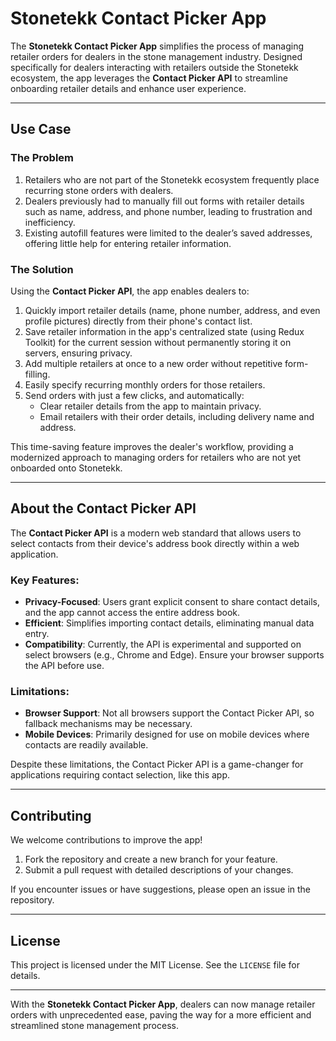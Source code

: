 # Stonetekk Contact Picker App

The **Stonetekk Contact Picker App** simplifies the process of managing retailer orders for dealers in the stone management industry. Designed specifically for dealers interacting with retailers outside the Stonetekk ecosystem, the app leverages the **Contact Picker API** to streamline onboarding retailer details and enhance user experience.

---

## Use Case

### The Problem
1. Retailers who are not part of the Stonetekk ecosystem frequently place recurring stone orders with dealers.
2. Dealers previously had to manually fill out forms with retailer details such as name, address, and phone number, leading to frustration and inefficiency.
3. Existing autofill features were limited to the dealer’s saved addresses, offering little help for entering retailer information.

### The Solution
Using the **Contact Picker API**, the app enables dealers to:
1. Quickly import retailer details (name, phone number, address, and even profile pictures) directly from their phone's contact list.
2. Save retailer information in the app's centralized state (using Redux Toolkit) for the current session without permanently storing it on servers, ensuring privacy.
3. Add multiple retailers at once to a new order without repetitive form-filling.
4. Easily specify recurring monthly orders for those retailers.
5. Send orders with just a few clicks, and automatically:
   - Clear retailer details from the app to maintain privacy.
   - Email retailers with their order details, including delivery name and address.

This time-saving feature improves the dealer's workflow, providing a modernized approach to managing orders for retailers who are not yet onboarded onto Stonetekk.

---

## About the Contact Picker API

The **Contact Picker API** is a modern web standard that allows users to select contacts from their device's address book directly within a web application.

### Key Features:
- **Privacy-Focused**: Users grant explicit consent to share contact details, and the app cannot access the entire address book.
- **Efficient**: Simplifies importing contact details, eliminating manual data entry.
- **Compatibility**: Currently, the API is experimental and supported on select browsers (e.g., Chrome and Edge). Ensure your browser supports the API before use.

### Limitations:
- **Browser Support**: Not all browsers support the Contact Picker API, so fallback mechanisms may be necessary.
- **Mobile Devices**: Primarily designed for use on mobile devices where contacts are readily available.

Despite these limitations, the Contact Picker API is a game-changer for applications requiring contact selection, like this app.

---

## Contributing

We welcome contributions to improve the app!  
1. Fork the repository and create a new branch for your feature.  
2. Submit a pull request with detailed descriptions of your changes.  

If you encounter issues or have suggestions, please open an issue in the repository.

---

## License

This project is licensed under the MIT License. See the `LICENSE` file for details.

---

With the **Stonetekk Contact Picker App**, dealers can now manage retailer orders with unprecedented ease, paving the way for a more efficient and streamlined stone management process.
